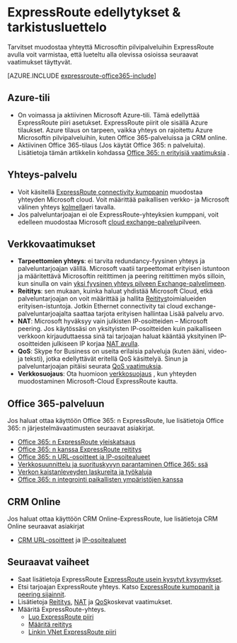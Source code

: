 <properties
   pageTitle="ExpressRoute hyväksymisen edellytyksistä | Microsoft Azure"
   description="Tällä sivulla on luettelo vaatimuksista on täytyttävä, ennen kuin voit tilata Azure ExpressRoute piiri."
   documentationCenter="na"
   services="expressroute"
   authors="cherylmc"
   manager="carmonm"
   editor=""/>
<tags
   ms.service="expressroute"
   ms.devlang="na"
   ms.topic="get-started-article"
   ms.tgt_pltfrm="na"
   ms.workload="infrastructure-services"
   ms.date="10/10/2016"
   ms.author="cherylmc"/>


# <a name="expressroute-prerequisites--checklist"></a>ExpressRoute edellytykset & tarkistusluettelo  

Tarvitset muodostaa yhteyttä Microsoftin pilvipalveluihin ExpressRoute avulla voit varmistaa, että lueteltu alla olevissa osioissa seuraavat vaatimukset täyttyvät.

[AZURE.INCLUDE [expressroute-office365-include](../../includes/expressroute-office365-include.md)]

## <a name="azure-account"></a>Azure-tili

- On voimassa ja aktiivinen Microsoft Azure-tili. Tämä edellyttää ExpressRoute piiri asetukset. ExpressRoute piirit ole sisällä Azure tilaukset. Azure tilaus on tarpeen, vaikka yhteys on rajoitettu Azure Microsoftin pilvipalveluihin, kuten Office 365-palveluissa ja CRM online.
- Aktiivinen Office 365-tilaus (Jos käytät Office 365: n palveluita). Lisätietoja tämän artikkelin kohdassa [Office 365: n erityisiä vaatimuksia](#office-365-specific-requirements) .

## <a name="connectivity-provider"></a>Yhteys-palvelu
- Voit käsitellä [ExpressRoute connectivity kumppanin](expressroute-locations.md#partners) muodostaa yhteyden Microsoft cloud. Voit määrittää paikallisen verkko- ja Microsoft välinen yhteys [kolmella](expressroute-introduction.md#howtoconnect)eri tavalla. 
- Jos palveluntarjoajan ei ole ExpressRoute-yhteyksien kumppani, voit edelleen muodostaa Microsoft [cloud exchange-palvelu](expressroute-locations.md#nonpartners)pilveen.

## <a name="network-requirements"></a>Verkkovaatimukset
- **Tarpeettomien yhteys**: ei tarvita redundancy-fyysinen yhteys ja palveluntarjoajan välillä. Microsoft vaatii tarpeettomat erityisen istuntoon ja määritettävä Microsoftin reitittimen ja peering reitittimen myös silloin, kun sinulla on vain [yksi fyysinen yhteys pilveen Exchange-palvelimeen](expressroute-faqs.md#onep2plink). 
- **Reititys**: sen mukaan, kuinka haluat yhdistää Microsoft Cloud, etkä palveluntarjoajan on voit määrittää ja hallita [Reititys](expressroute-circuit-peerings.md)toimialueiden erityisen-istuntoja. Jotkin Ethernet connectivity tai cloud exchange-palveluntarjoajalta saattaa tarjota erityisen hallintaa Lisää palvelu arvo.
- **NAT**: Microsoft hyväksyy vain julkisten IP-osoitteiden – Microsoft peering. Jos käytössäsi on yksityisten IP-osoitteiden kuin paikalliseen verkkoon kirjauduttaessa sinä tai tarjoajan haluat kääntää yksityinen IP-osoitteiden julkiseen IP korjaa [NAT avulla](expressroute-nat.md).
- **QoS**: Skype for Business on useita erilaisia palveluja (kuten ääni, video-ja teksti), jotka edellyttävät eritellä QoS käsittelyä. Sinun ja palveluntarjoajan pitäisi seurata [QoS vaatimuksia](expressroute-qos.md).
- **Verkkosuojaus**: Ota huomioon [verkkosuojaus](../best-practices-network-security.md) , kun yhteyden muodostaminen Microsoft-Cloud ExpressRoute kautta.
 
## <a name="office-365"></a>Office 365-palveluun

Jos haluat ottaa käyttöön Office 365: n ExpressRoute, lue lisätietoja Office 365: n järjestelmävaatimusten seuraavat asiakirjat.


- [Office 365: n ExpressRoute yleiskatsaus](https://support.office.com/en-us/article/Azure-ExpressRoute-for-Office-365-6d2534a2-c19c-4a99-be5e-33a0cee5d3bd)
- [Office 365: n kanssa ExpressRoute reititys](https://support.office.com/en-us/article/Routing-with-ExpressRoute-for-Office-365-e1da26c6-2d39-4379-af6f-4da213218408)
- [Office 365: n URL-osoitteet ja IP-osoitealueet](https://support.office.com/en-us/article/Office-365-URLs-and-IP-address-ranges-8548a211-3fe7-47cb-abb1-355ea5aa88a2)
- [Verkkosuunnittelu ja suorituskyvyn parantaminen Office 365: ssä](https://support.office.com/en-us/article/Network-planning-and-performance-tuning-for-Office-365-e5f1228c-da3c-4654-bf16-d163daee8848)
- [Verkon kaistanleveyden laskureita ja työkaluja](https://support.office.com/en-us/article/Network-and-migration-planning-for-Office-365-f5ee6c33-bcd7-4b0b-b0f8-dc1d9fb8d132)
- [Office 365: n integrointi paikallisten ympäristöjen kanssa](https://support.office.com/en-us/article/Office-365-integration-with-on-premises-environments-263faf8d-aa21-428b-aed3-2021837a4b65)

## <a name="crm-online"></a>CRM Online 
Jos haluat ottaa käyttöön CRM Online-ExpressRoute, lue lisätietoja CRM Online seuraavat asiakirjat

- [CRM URL-osoitteet](https://support.microsoft.com/kb/2655102) ja [IP-osoitealueet](https://support.microsoft.com/kb/2728473)

## <a name="next-steps"></a>Seuraavat vaiheet

- Saat lisätietoja ExpressRoute [ExpressRoute usein kysytyt kysymykset](expressroute-faqs.md).
- Etsi tarjoajan ExpressRoute yhteys. Katso [ExpressRoute kumppanit ja peering sijainnit](expressroute-locations.md).
- Lisätietoja [Reititys](expressroute-routing.md), [NAT](expressroute-nat.md) ja [QoS](expressroute-qos.md)koskevat vaatimukset.
- Määritä ExpressRoute-yhteys.
    - [Luo ExpressRoute piiri](expressroute-howto-circuit-classic.md)
    - [Määritä reititys](expressroute-howto-routing-classic.md)
    - [Linkin VNet ExpressRoute piiri](expressroute-howto-linkvnet-classic.md)

